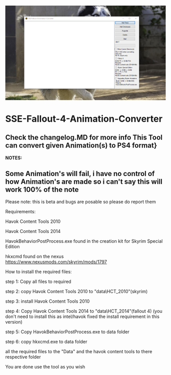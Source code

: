 ![Screenshot](MAIN.PNG)
# SSE-Fallout-4-Animation-Converter
Check the changelog.MD for more info
This Tool can convert given Animation(s) to PS4 format}
---------------------------------------------------------------------
**NOTES:**

**Some Animation's will fail, i have no control of how Animation's are made so i can't say this will work 100% of the note**
--------------------------------------------------------------------------

Please note: this is beta and bugs are posable so please do report them

Requirements:

Havok Content Tools 2010

Havok Content Tools 2014

HavokBehaviorPostProcess.exe found in the creation kit for Skyrim Special Edition

hkxcmd found on the nexus https://www.nexusmods.com/skyrim/mods/1797

How to install the required files:

step 1: Copy all files to required

step 2: copy Havok Content Tools 2010 to "data\HCT_2010"(skyrim)

step 3: install Havok Content Tools 2010

step 4: Copy Havok Content Tools 2014 to "data\HCT_2014"(fallout 4)
(you don't need to install this as intel/havok fixed the install requirement in this version)

step 5: Copy HavokBehaviorPostProcess.exe to data folder

step 6: copy hkxcmd.exe to data folder 

all the required files to the "Data" and the havok content tools to there respective folder

You are done use the tool as you wish
